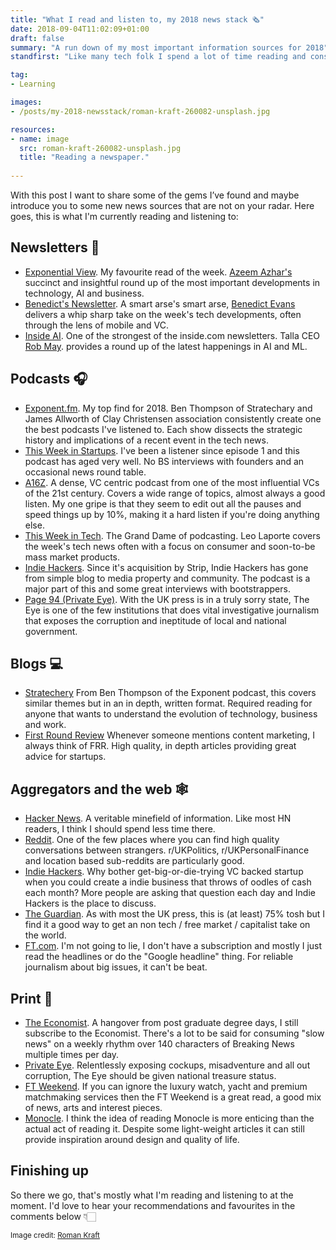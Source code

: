 ```yaml
---
title: "What I read and listen to, my 2018 news stack 🗞"
date: 2018-09-04T11:02:09+01:00
draft: false
summary: "A run down of my most important information sources for 2018"
standfirst: "Like many tech folk I spend a lot of time reading and consuming information online. What consistently surprises me is discovering a new source of news only to find it has been in going for a years and I’m late to the party."

tag: 
- Learning

images:
- /posts/my-2018-newsstack/roman-kraft-260082-unsplash.jpg

resources:
- name: image
  src: roman-kraft-260082-unsplash.jpg
  title: "Reading a newspaper."
  
---
```

With this post I want to share some of the gems I’ve found and maybe introduce you to some new news sources that are not on your radar. Here goes, this is what I'm currently reading and listening to: 

## Newsletters 📰

- [Exponential View](http://www.exponentialview.co). My favourite read of the week. [Azeem Azhar's](https://twitter.com/azeem) succinct and insightful round up of the most important developments in technology, AI and business.
- [Benedict's Newsletter](https://www.ben-evans.com/). A smart arse's smart arse, [Benedict Evans](https://twitter.com/BenedictEvans) delivers a whip sharp take on the week's tech developments, often through the lens of mobile and VC.
- [Inside AI](https://inside.com/ai). One of the strongest of the inside.com newsletters. Talla CEO [Rob May](https://twitter.com/robmay). provides a round up of the latest happenings in AI and ML.

## Podcasts 🎧

- [Exponent.fm]( http://exponent.fm/). My top find for 2018. Ben Thompson of Stratechary and James Allworth of Clay Christensen association consistently create one the best podcasts I've listened to. Each show dissects the strategic history and implications of a recent event in the tech news.
- [This Week in Startups]( https://thisweekinstartups.com/). I've been a listener since episode 1 and this podcast has aged very well. No BS interviews with founders and an occasional news round table.
- [A16Z]( https://a16z.com/podcasts/). A dense, VC centric podcast from one of the most influential VCs of the 21st century. Covers a wide range of topics, almost always a good listen. My one gripe is that they seem to edit out all the pauses and speed things up by 10%, making it a hard listen if you're doing anything else.
- [This Week in Tech]( https://twit.tv/shows/this-week-in-tech). The Grand Dame of podcasting. Leo Laporte covers the week's tech news often with a focus on consumer and soon-to-be mass market products.
- [Indie Hackers]( https://www.indiehackers.com/podcast). Since it's acquisition by Strip, Indie Hackers has gone from simple blog to media property and community. The podcast is a major part of this and some great interviews with bootstrappers.
- [Page 94 (Private Eye)]( http://www.private-eye.co.uk/podcast). With the UK press is in a truly sorry state, The Eye is one of the few institutions that does vital investigative journalism that exposes the corruption and ineptitude of local and national government.

## Blogs 💻
- [Stratechery](https://stratechery.com/) From Ben Thompson of the Exponent podcast, this covers similar themes but in an in depth, written format. Required reading for anyone that wants to understand the evolution of technology, business and work. 
- [First Round Review](http://firstround.com/review/) Whenever someone mentions content marketing, I always think of FRR. High quality, in depth articles providing great advice for startups.

## Aggregators and the web 🕸
- [Hacker News](https://news.ycombinator.com/). A veritable minefield of information. Like most HN readers, I think I should spend less time there.
- [Reddit](https://www.reddit.com/). One of the few places where you can find high quality conversations between strangers. r/UKPolitics, r/UKPersonalFinance and location based sub-reddits are particularly good.
- [Indie Hackers](https://www.indiehackers.com). Why bother get-big-or-die-trying VC backed startup when you could create a indie business that throws of oodles of cash each month? More people are asking that question each day and Indie Hackers is the place to discuss.
- [The Guardian](https://www.theguardian.com). As with most the UK press, this is (at least) 75% tosh but I find it a good way to get an non tech / free market / capitalist take on the world.
- [FT.com](https://ft.com). I'm not going to lie, I don't have a subscription and mostly I just read the headlines or do the "Google headline" thing. For reliable journalism about big issues, it can't be beat.

## Print 📄
- [The Economist](https://www.economist.com/). A hangover from post graduate degree days, I still subscribe to the Economist. There's a lot to be said for consuming "slow news" on a weekly rhythm over 140 characters of Breaking News multiple times per day.
- [Private Eye](http://www.private-eye.co.uk/). Relentlessly exposing cockups, misadventure and all out corruption, The Eye should be given national treasure status.
- [FT Weekend](https://www.ft.com/life-arts). If you can ignore the luxury watch, yacht and premium matchmaking services then the FT Weekend is a great read, a good mix of news, arts and interest pieces. 
- [Monocle](https://monocle.com). I think the idea of reading Monocle is more enticing than the actual act of reading it. Despite some light-weight articles it can still provide inspiration around design and quality of life. 

## Finishing up
So there we go, that's mostly what I'm reading and listening to at the moment. I'd love to hear your recommendations and favourites in the comments below 👇🏻

<small>Image credit: <a href="https://unsplash.com/@romankraft?utm_medium=referral&amp;utm_campaign=photographer-credit&amp;utm_content=creditBadge" target="_blank" rel="noopener noreferrer" title="Download free do whatever you want high-resolution photos from Roman Kraft">Roman Kraft</a></small>